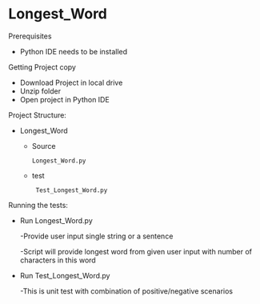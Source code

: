 # Longest_Word

Prerequisites

- Python IDE needs to be installed


Getting Project copy

- Download Project in local drive
- Unzip folder
- Open project in Python IDE


Project Structure:
- Longest_Word
    - Source
        
          Longest_Word.py
    - test
    
           Test_Longest_Word.py
        
Running the tests:
- Run Longest_Word.py
    
    -Provide user input single string or a sentence
    
    -Script will provide longest word from given user input with number of characters in this word

- Run Test_Longest_Word.py
    
    -This is unit test with combination of positive/negative scenarios
    

     